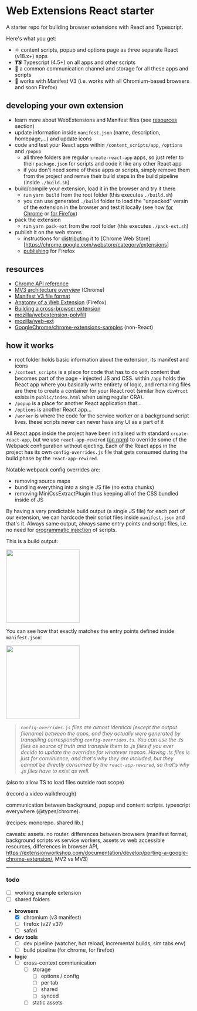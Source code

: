 # Web Extensions React starter

A starter repo for building browser extensions with React and Typescript.

Here's what you get:

- :atom_symbol: content scripts, popup and options page as three separate React (v18.x+) apps
- 𝙏𝙎 Typescript (4.5+) on all apps and other scripts
- 💬 a common communication channel and storage for all these apps and scripts
- 🧩 works with Manifest V3 (i.e. works with all Chromium-based browsers and soon Firefox)

## developing your own extension

- learn more about WebExtensions and Manifest files (see [resources](#resources) section)
- update information inside `manifest.json` (name, description, homepage,...) and update icons
- code and test your React apps within `/content_scripts/app`, `/options` and `/popup`
  - all three folders are regular `create-react-app` apps, so just refer to their `package.json` for scripts and code it like any other React app
  - if you don't need some of these apps or scripts, simply remove them from the project and remve their build steps in the build pipeline (inside `./build.sh`)
- build/compile your extension, load it in the browser and try it there
  - run `yarn build` from the root folder (this executes `./build.sh`)
  - you can use generated `./build` folder to load the "unpacked" versin of the extension in the browser and test it locally (see how [for Chrome](https://developer.chrome.com/docs/extensions/mv3/getstarted/#manifest) or [for Firefox](https://developer.mozilla.org/en-US/docs/Mozilla/Add-ons/WebExtensions/Your_first_WebExtension#trying_it_out))
- pack the extension
  - run `yarn pack-ext` from the root folder (this executes `./pack-ext.sh`)
- publish it on the web stores
  - instructions for [distributing](https://developer.chrome.com/docs/extensions/mv3/hosting/) it to [Chrome Web Store][https://chrome.google.com/webstore/category/extensions]
  - [publishing](https://extensionworkshop.com/documentation/publish/) for Firefox

## resources

- [Chrome API reference](https://developer.chrome.com/docs/extensions/reference/)
- [MV3 architecture overview](https://developer.chrome.com/docs/extensions/mv3/architecture-overview/) (Chrome)
- [Manifest V3 file format](https://developer.chrome.com/docs/extensions/mv3/manifest/)
- [Anatomy of a Web Extension](https://developer.mozilla.org/en-US/docs/Mozilla/Add-ons/WebExtensions/Anatomy_of_a_WebExtension) (Firefox)
- [Building a cross-browser extension](https://developer.mozilla.org/en-US/docs/Mozilla/Add-ons/WebExtensions/Build_a_cross_browser_extension)
- [mozilla/webextension-polyfill](https://github.com/mozilla/webextension-polyfill)
- [mozilla/web-ext](https://github.com/mozilla/web-ext)
- [GoogleChrome/chrome-extensions-samples](https://github.com/GoogleChrome/chrome-extensions-samples) (non-React)

## how it works

- root folder holds basic information about the extension, its manifest and icons
- `/content_scripts` is a place for code that has to do with content that becomes part of the page - injected JS and CSS. within `/app` holds the React app where you basically write entirety of logic, and remaining files are there to create a container for your React root (similar how `div#root` exists in `public/index.html` when using regular CRA).
- `/popup` is a place for another React application that...
- `/options` is another React app...
- `/worker` is where the code for the service worker or a background script lives. these scripts never can never have any UI as a part of it

All React apps inside the project have been initialised with standard `create-react-app`, but we use `react-app-rewired` ([on npm](https://www.npmjs.com/package/react-app-rewired)) to override some of the Webpack configuration without ejecting. Each of the React apps in the project has its own `config-overrides.js` file that gets consumed during the build phase by the `react-app-rewired`.

Notable webpack config overrides are:
- removing source maps
- bundling everything into a single JS file (no extra chunks)
- removing MiniCssExtractPlugin thus keeping all of the CSS bundled inside of JS

By having a very predictable build output (a single JS file) for each part of our extension, we can hardcode their script files inside `manifest.json` and that's it. Always same output, always same entry points and script files, i.e. no need for [programmatic injection](https://developer.chrome.com/docs/extensions/mv3/content_scripts/#programmatic) of scripts.

This is a build output:

<img src="https://user-images.githubusercontent.com/1355455/148201165-d4d02ff7-f5ab-4ae4-9222-3dfe7bf9eee0.png" height="200"/>

You can see how that exactly matches the entry points defined inside `manifest.json`:

<img src="https://user-images.githubusercontent.com/1355455/148199900-da93d2e5-63d3-4174-a5d6-9b93f78217ff.png" height="200" />

> *`config-overrides.js` files are almost identical (except the output filename) between the apps, and they actually were generated by transpiling corresponding `config-overrides.ts`. You can use the .ts files as source of truth and transpile them to .js files if you ever decide to update the overrides for whatever reason. Having .ts files is just for convinience, and that's why they are included, but they cannot be directly consumed by the `react-app-rewired`, so that's why .js files have to exist as well.*

(also to allow TS to load files outside root scope)

(record a video walkthrough)

communication between background, popup and content scripts. typescript everywhere (@types/chrome).

(recipes: monorepo. shared lib.)

caveats: assets. no router. differences between browsers (manifest format, background scripts vs service workers, assets vs web accessible resources, differences in browser API, https://extensionworkshop.com/documentation/develop/porting-a-google-chrome-extension/, MV2 vs MV3)

---

### todo

- [ ] working example extension
- [ ] shared folders
- **browsers**
  - [x] chromium (v3 manifest)
  - [ ] firefox (v2? v3?)
  - [ ] safari
- **dev tools**
  - [ ] dev pipeline (watcher, hot reload, incremental builds, sim tabs env)
  - [ ] build pipeline (for chrome, for firefox)
- **logic**
  - [ ] cross-context communication
    - [ ] storage
      - [ ] options / config
      - [ ] per tab
      - [ ] shared
      - [ ] synced
    - [ ] static assets